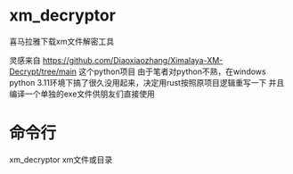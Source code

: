 # xm_decryptor
喜马拉雅下载xm文件解密工具

灵感来自 https://github.com/Diaoxiaozhang/Ximalaya-XM-Decrypt/tree/main 这个python项目
由于笔者对python不熟，在windows python 3.11环境下搞了很久没用起来，决定用rust按照原项目逻辑重写一下
并且编译一个单独的exe文件供朋友们直接使用

# 命令行
xm_decryptor xm文件或目录

